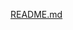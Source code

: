 [README.md](https://github.com/nischalsir/Restaurant-management-system-project-in-Java/files/15413515/README.md)
